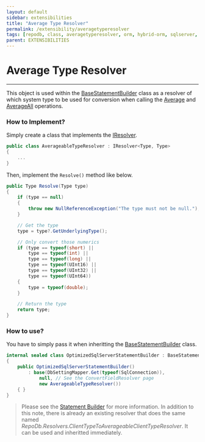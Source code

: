 ```yaml
---
layout: default
sidebar: extensibilities
title: "Average Type Resolver"
permalink: /extensibility/averagetyperesolver
tags: [repodb, class, averagetyperesolver, orm, hybrid-orm, sqlserver, sqlite, mysql, postgresql]
parent: EXTENSIBILITIES
---
```


# Average Type Resolver

---

This object is used within the [BaseStatementBuilder](/class/basestatementbuilder) class as a resolver of which system type to be used for conversion when calling the [Average](/operation/average) and [AverageAll](/operation/averageall) operations.

### How to Implement?

Simply create a class that implements the [IResolver](/interface/iresolver).

```csharp
public class AverageableTypeResolver : IResolver<Type, Type>
{
    ...
}
```

Then, implement the `Resolve()` method like below.

```csharp
public Type Resolve(Type type)
{
    if (type == null)
    {
        throw new NullReferenceException("The type must not be null.");
    }

    // Get the type
    type = type?.GetUnderlyingType();

    // Only convert those numerics
    if (type == typeof(short) ||
        type == typeof(int) ||
        type == typeof(long) ||
        type == typeof(UInt16) ||
        type == typeof(UInt32) ||
        type == typeof(UInt64))
    {
        type = typeof(double);
    }

    // Return the type
    return type;
}
```

### How to use?

You have to simply pass it when inheritting the [BaseStatementBuilder](/class/basestatementbuilder) class.

```csharp
internal sealed class OptimizedSqlServerStatementBuilder : BaseStatementBuilder
{
	public OptimizedSqlServerStatementBuilder()
        : base(DbSettingMapper.Get(typeof(SqlConnection)),
            null, // See the ConvertFieldResolver page
            new AverageableTypeResolver())
	{ }
}
```

> Please see the [Statement Builder](/extensibility/statementbuilder) for more information. In addition to this note, there is already an existing resolver that does the same named *RepoDb.Resolvers.ClientTypeToAverageableClientTypeResolver*. It can be used and inheritted immediately.